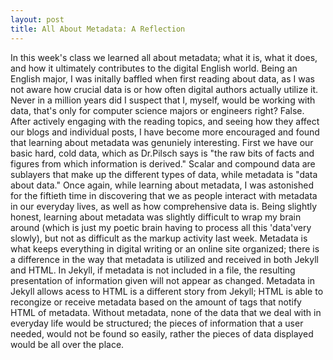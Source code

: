 ```yaml
---
layout: post
title: All About Metadata: A Reflection
---
```


In this week's class we learned all about metadata; what it is, what it does, and how it ultimately contributes to the digital
English world. Being an English major, I was initally baffled when first reading about data, as I was not aware how crucial data
is or how often digital authors actually utilize it. Never in a million years did I suspect that I, myself, would be working with
data, that's only for computer science majors or engineers right? False. After actively engaging with the reading topics, and seeing 
how they affect our blogs and individual posts, I have become more encouraged and found that learning about metadata was genuniely
interesting. 
First we have our basic hard, cold data, which as Dr.Pilsch says is "the raw bits of facts and figures from which information is
derived." Scalar and compound data are sublayers that make up the different types of data, while metadata is "data about data."
Once again, while learning about metadata, I was astonished for the fiftieth time in discovering that we as people interact with
metadata in our everyday lives, as well as how comprehensive data is. Being slightly honest, learning about metadata was slightly
difficult to wrap my brain around (which is just my poetic brain having to process all this 'data'very slowly), but not as difficult
as the markup activity last week. Metadata is what keeps everything in digital writing or an online site organized; there is a difference
in the way that metadata is utilized and received in both Jekyll and HTML. In Jekyll, if metadata is not included in a file, the
resulting presentation of information given will not appear as changed. Metadata in Jekyll allows acess to HTML is a different story from 
Jekyll; HTML is able to recongize or receive metadata based on the amount of tags that notify HTML of metadata. Without metadata, none
of the data that we deal with in everyday life would be structured; the pieces of information that a user needed, would not be found so
easily, rather the pieces of data displayed would be all over the place. 
